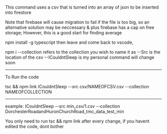 This command uses a csv that is turned into an array of json to be inserted into firestore 

Note that firebase will cause migration to fail if the file is too big, so an alternative solution may be neccessary & plus firebase has a cap on free storage; However, this is a good start for finding average

npm install -g typescript
then leave and come back to vscode,

npm i
--collection refers to the collection you wish to name it as
--Src is the location of the csv
--ICouldntSleep is my personal command will change soon


-----
To Run the code 

tsc  && npm link
ICouldntSleep --src csv/NAMEOFCSV.csv --collection NAMEOFCOLLECTION



-----
example: 
ICouldntSleep --src min_csv/1.csv --collection DorchesterRoadandHuronChurchRoad_tmc_data_test_min

You only need to run tsc && npm link after every change, if you havent edited the code, dont bother
